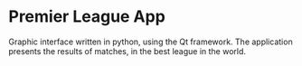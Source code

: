 # Premier League App

Graphic interface written in python, using the Qt framework. The application presents the results of matches, in the best league in the world.
